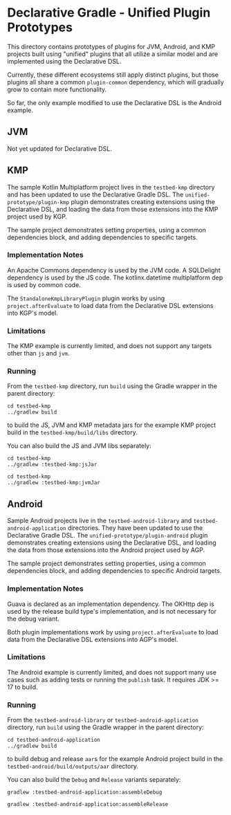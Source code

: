 # Declarative Gradle - Unified Plugin Prototypes

This directory contains prototypes of plugins for JVM, Android, and KMP projects built using "unified" plugins that all utilize a similar model and are implemented using the Declarative DSL.

Currently, these different ecosystems still apply distinct plugins, but those plugins all share a common `plugin-common` dependency, which will gradually grow to contain more functionality.

So far, the only example modified to use the Declarative DSL is the Android example.

## JVM

Not yet updated for Declarative DSL.

## KMP

The sample Kotlin Multiplatform project lives in the `testbed-kmp` directory and has been updated to use the Declarative Gradle DSL.
The `unified-prototype/plugin-kmp` plugin demonstrates creating extensions using the Declarative DSL, and loading the data from those extensions into the KMP project used by KGP.

The sample project demonstrates setting properties, using a common dependencies block, and adding dependencies to specific targets.

### Implementation Notes

An Apache Commons dependency is used by the JVM code.
A SQLDelight dependency is used by the JS code.
The kotlinx.datetime multiplatform dep is used by common code.

The `StandaloneKmpLibraryPlugin` plugin works by using `project.afterEvaluate` to load data from the Declarative DSL extensions into KGP's model.

### Limitations

The KMP example is currently limited, and does not support any targets other than `js` and `jvm`.

### Running
From the `testbed-kmp` directory, run `build` using the Gradle wrapper in the parent directory:

```shell
cd testbed-kmp
../gradlew build
```

to build the JS, JVM and KMP metadata jars for the example KMP project build in the `testbed-kmp/build/libs` directory.

You can also build the JS and JVM libs separately:

```shell 
cd testbed-kmp
../gradlew :testbed-kmp:jsJar
```

```shell 
cd testbed-kmp
../gradlew :testbed-kmp:jvmJar
```

## Android

Sample Android projects live in the `testbed-android-library` and `testbed-android-application` directories. They have been updated to use the Declarative Gradle DSL. 
The `unified-prototype/plugin-android` plugin demonstrates creating extensions using the Declarative DSL, and loading the data from those extensions into the Android project used by AGP.

The sample project demonstrates setting properties, using a common dependencies block, and adding dependencies to specific Android targets.

### Implementation Notes

Guava is declared as an implementation dependency.
The OKHttp dep is used by the release build type's implementation, and is not necessary for the debug variant.

Both plugin implementations work by using `project.afterEvaluate` to load data from the Declarative DSL extensions into AGP's model.

### Limitations

The Android example is currently limited, and does not support many use cases such as adding tests or running the `publish` task.
It requires JDK >= 17 to build.

### Running 
From the `testbed-android-library` or `testbed-android-application` directory, run `build` using the Gradle wrapper in the parent directory:

```shell
cd testbed-android-application
../gradlew build
```

to build debug and release `aar`s for the example Android project build in the `testbed-android/build/outputs/aar` directory.

You can also build the `Debug` and `Release` variants separately:

```shell 
gradlew :testbed-android-application:assembleDebug
```

```shell 
gradlew :testbed-android-application:assembleRelease
```